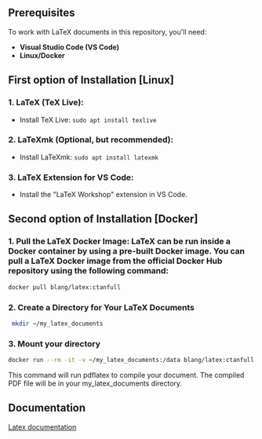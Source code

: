 ## Prerequisites

To work with LaTeX documents in this repository, you'll need:

- **Visual Studio Code (VS Code)**
- **Linux/Docker**

## First option of Installation [Linux]

### 1. LaTeX (TeX Live):

- Install TeX Live: `sudo apt install texlive`

### 2. LaTeXmk (Optional, but recommended):

- Install LaTeXmk: `sudo apt install latexmk`

### 3. LaTeX Extension for VS Code:

- Install the "LaTeX Workshop" extension in VS Code.

## Second option of Installation [Docker]

### 1. **Pull the LaTeX Docker Image**: LaTeX can be run inside a Docker container by using a pre-built Docker image. You can pull a LaTeX Docker image from the official Docker Hub repository using the following command:

   ```bash
   docker pull blang/latex:ctanfull
   ```
### 2. Create a Directory for Your LaTeX Documents
  ```bash
   mkdir ~/my_latex_documents
   ```
### 3. Mount your directory
   ```bash
   docker run --rm -it -v ~/my_latex_documents:/data blang/latex:ctanfull pdflatex your_document.tex
   ```
   This command will run pdflatex to compile your document. The compiled PDF file will be in your my_latex_documents directory.

## Documentation
[Latex documentation](https://www.latex-project.org/help/documentation/clsguide.pdf)
